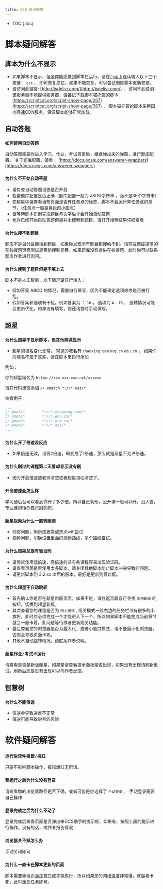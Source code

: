 ```yaml
---
title: OCS 疑问解答
---
```


* TOC
{:toc}

# 脚本疑问解答

## 脚本为什么不显示

- 如果脚本不显示，但是你能感觉到脚本在运行，请在页面上连续输入以下三个按键： `ocs` ， 即可恢复原位，如果不能恢复，可以尝试删除脚本重新安装。
- 请访问此链接: [http://jsdelivr.com/](http://jsdelivr.com/) ， 访问不到说明该服务器不能提供服务器，请尝试下载脚本猫托管的脚本:  [https://scriptcat.org/script-show-page/367](https://scriptcat.org/script-show-page/367) ， 脚本猫托管的脚本采用国内高速CDN服务，保证脚本能够正常加载。

## 自动答题

### `如何使用自动答题`

自动答题需要你进入学习，作业，考试页面后，根据弹出来的弹窗，进行题库配置。 关于题库配置，请看： [https://docs.ocsjs.com/answerer-wrappers](https://docs.ocsjs.com/answerer-wrappers)


### `为什么不开始自动答题`

- 请检查自动答题设置是否开启
- 检查题库配置是否正确（题库配置一般为 JSON字符串 ，而不是36个字符串）
- 在超星中请查看当前页面是否有任务点的标志，脚本不会运行非任务点的章节，（任务点一般是黄色的小圆点）
- 请等待脚本识别完成题目与文字后才会开始自动答题
- 也许已经开始自动答题但是并未搜索到题目，请打开搜索结果仔细查看

### `为什么搜不到题目`

题库不是百分百能搜到题目，如果你发现所有题目都搜索不到，请前往题库提供的在线搜题页面测试是否能搜到题目，如果题库没有提供在线搜题，此时你可以联系题库作者进行询问。

### `为什么搜到了题目但是不填上去`

脚本不是人工智能，以下情况请自行填入：
- 假如答案 ABCD 的情况，需要自行填写，因为不能确定选项顺序是否被打乱。
- 假如答案和选项有干扰，例如答案为 ： `10` ， 选项为 `A. 10` ， 这种情况可能会更新优化，如果没有填写，则还请暂时手动填写，

## 超星

### `为什么超星不显示脚本，但其他网课显示`

- 超星的域名变化无常， 常见的域名有  `chaoxing.com`  `org.cn`  `edu.cn` ， 如果你的域名不属于这些，请在脚本里自行添加

例如： 

你的超星域名为 `https://xxx.xxx.xxx.net/xxxxxx` 

请在代码里面添加 `// @match *://*.net/*`

油猴例子 : 

```js
...
// @match        *://*.chaoxing.com/*
// @match        *://*.edu.cn/*
// @match        *://*.org.cn/*
// @match        *://*.net/*
...
```


### `为什么开了倍速没反应`

- 如果倍速无效，设置2倍速，却变成了1倍速，那么就是超星不允许倍速。

### `为什么刷过的课程第二天看却显示没有刷`

- 因为开高倍速被老师清空或者超星自动清空了。

### `开高倍速会怎么样`

学习通后台可以看到你开了多少倍，所以自己判断，公开课一般可以开，没人管，专业课的话你自己斟酌吧。

### `超星视频为什么一直转圈圈`

- 网络问题，刷新或者换成热点wifi尝试
- 视频问题，切换设置里面的视频路线，多个路线尝试。

### `为什么超星总是有验证码`

- 请尝试使用低倍速，高倍速的话有些课程容易出现验证码。
- 请查看页面是否使用太多脚本，请关闭其他脚本防止脚本冲突导致的问题。
- 请更新脚本到 3.2.xx 以后的版本，最好是更新到最新版。


### `为什么超星不自动跳转`

- 首先确认你是否在超星新版页面，如果不是，请往返页面自行寻找 `切换新版` 的按钮，切换到超星新版。
- 其次查看您的课程是否为 `闯关模式` , 闯关模式一般右边的任务栏带有很多的小旗帜，此时你必须完成一个才能进入下一个，所以如果脚本不能完成当前章节就会一直卡着，此问题等待作者更新闯关功能。
- 最后查看您的浏览器是否为最大化，或者小窗口模式，请不要最小化浏览器，否则会导致页面卡死。
- 其他不自动跳转情况，请联系作者说明。

### `超星作业/考试不运行`

请查看是否是新版超星，如果是请查看提示面板是否出现，如果没有出现请刷新重试，刷新后还是没有出现可以向作者反馈。
 

## 智慧树

### `为什么不能倍速`

- 倍速会导致进度不正常
- 倍速可能导致封号的风险
 

# 软件疑问解答


### `运行后软件报错/报红`

只要不影响脚本操作，报错爆红无所谓。


### `我运行之后为什么没有登录`

请查看你的浏览器路径是否正确，或者可能是你选择了 `手动登录` ， 手动登录需要自己操作
 
### `登录完成之后为什么不动了`

登录完成后查看页面是否弹出来OCS助手的提示框，如果有，按照上面的提示进行操作，没有的话，向作者报告情况


### `浏览器关不掉怎么办`

手动关闭即可

### `为什么一直卡在脚本更新的页面`

脚本需要等待页面加载完成才能执行，所以如果您的网络速度非常慢，就容易卡死，此时重启任务即可。
